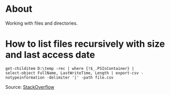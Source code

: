 # About
Working with files and directories.

# How to list files recursively with size and last access date

```
get-childitem D:\temp -rec | where {!$_.PSIsContainer} |
select-object FullName, LastWriteTime, Length | export-csv -notypeinformation -delimiter '|' -path file.csv
```

Source: [StackOverflow](https://stackoverflow.com/a/13345137)
